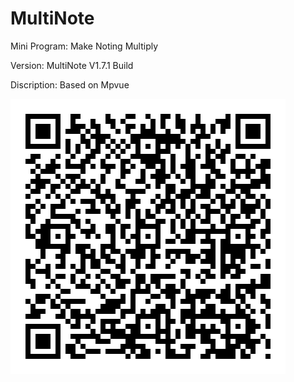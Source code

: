 # MultiNote
Mini Program: Make Noting Multiply

Version: MultiNote V1.7.1 Build

Discription: Based on Mpvue

![](https://github.com/iClassic-Live/MultiNote-V/blob/master/static/images/MultiNote%20Trail%20Version.jpg?raw=true)